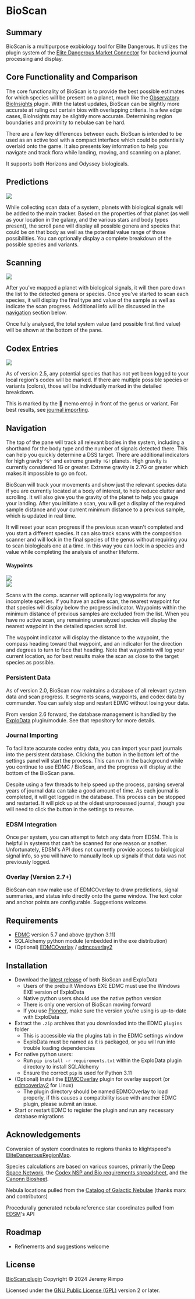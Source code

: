 # BioScan

## Summary

BioScan is a multipurpose exobiology tool for Elite Dangerous. It utilizes the plugin system of the [Elite Dangerous
Market Connector][EDMC] for backend journal processing and display.

## Core Functionality and Comparison

The core functionality of BioScan is to provide the best possible estimates for which species will be present on a
planet, much like the [Observatory] [BioInsights] plugin. With the latest updates, BioScan can be slightly more accurate
at ruling out certain bios with overlapping criteria. In a few edge cases, BioInsights may be slightly more accurate.
Determining region boundaries and proximity to nebulae can be hard.

There are a few key differences between each. BioScan is intended to be used as an active tool with a compact
interface which could be potentially overlaid onto the game. It also presents key information to help you navigate and
track flora while landing, moving, and scanning on a planet.

It supports both Horizons and Odyssey biologicals.

## Predictions

<img src="BioScan-FSS.png">

While collecting scan data of a system, planets with biological signals will be added to the main tracker. Based on the
properties of that planet (as well as your location in the galaxy, and the various stars and body types present), the
scroll pane will display all possible genera and species that could be on that body as well as the potential value range
of those possibilities. You can optionally display a complete breakdown of the possible species and variants.

## Scanning

<img src="BioScan-SAA-Prog-2.png">

After you've mapped a planet with biological signals, it will then pare down the list to the detected genera or species.
Once you've started to scan each species, it will display the final type and value of the sample as well as indicate the
scan progress. Additional info will be discussed in the [navigation](#navigation) section below.

Once fully analysed, the total system value (and possible first find value) will be shown at the bottom of the pane.

## Codex Entries

<img src="BioScan-Codex.png">

As of version 2.5, any potential species that has not yet been logged to your local region's codex will be marked. If
there are multiple possible species or variants (colors), those will be individually marked in the detailed breakdown.

This is marked by the 📝 memo emoji in front of the genus or variant. For best results,
see [journal importing](#journal-importing).

## Navigation

The top of the pane will track all relevant bodies in the system, including a shorthand for the body type and the number
of signals detected there. This can help you quickly determine a DSS target. There are additional indicators for high
gravity `^G^` and extreme gravity `!G!` planets. High gravity is currently considered 1G or greater. Extreme gravity
is 2.7G or greater which makes it impossible to go on foot.

BioScan will track your movements and show just the relevant species data if you are currently located at a body of
interest, to help reduce clutter and scrolling. It will also give you the gravity of the planet to help you gauge your
landing. After you initiate a scan, you will get a display of the required sample distance and your current minimum
distance to a previous sample, which is updated in real time.

It will reset your scan progress if the previous scan wasn't completed and you start a different species. It can also
track scans with the composition scanner and will lock in the final species of the genus without requiring you to scan
biologicals one at a time. In this way you can lock in a species and value while completing the analysis of another
lifeform.

#### Waypoints

<img src="BioScan-Waypoints.png"><br><img src="BioScan-Active-Waypoint.png">

Scans with the comp. scanner will optionally log waypoints for any incomplete species. If you have an active scan, the
nearest waypoint for that species will display below the progress indicator. Waypoints within the minimum distance of
previous samples are excluded from the list. When you have no active scan, any remaining unanalyzed species will display
the nearest waypoint in the detailed species scroll list.

The waypoint indicator will display the distance to the waypoint, the compass heading toward that waypoint, and an
indicator for the direction and degrees to turn to face that heading. Note that waypoints will log your current
location, so for best results make the scan as close to the target species as possible.

### Persistent Data

As of version 2.0, BioScan now maintains a database of all relevant system data and scan progress. It segments scans,
waypoints, and codex data by commander. You can safely stop and restart EDMC without losing your data.

From version 2.6 forward, the database management is handled by the [ExploData] plugin/module. See that repository for
more details.

### Journal Importing

To facilitate accurate codex entry data, you can import your past journals into the persistent database. Clicking the
button in the bottom left of the settings panel will start the process. This can run in the background while you
continue to use EDMC / BioScan, and the progress will display at the bottom of the BioScan pane.

Despite using a few threads to help speed up the process, parsing several years of journal data can take a good amount
of time. As each journal is completed, it will get logged in the database. This process can be stopped and restarted. It
will pick up at the oldest unprocessed journal, though you will need to click the button in the settings to resume.

### EDSM Integration

Once per system, you can attempt to fetch any data from EDSM. This is helpful in systems that can't be scanned for one
reason or another. Unfortunately, EDSM's API does not currently provide access to biological signal info, so you will
have to manually look up signals if that data was not previously logged.

### Overlay (Version 2.7+)

BioScan can now make use of EDMCOverlay to draw predictions, signal summaries, and status info directly onto the game
window. The text color and anchor points are configurable. Suggestions welcome.

## Requirements
* [EDMC] version 5.7 and above (python 3.11)
* SQLAlchemy python module (embedded in the exe distribution)
* (Optional) [EDMCOverlay] / [edmcoverlay2]

## Installation

* Download the [latest release] of both BioScan and ExploData
  * Users of the prebuilt Windows EXE EDMC must use the Windows EXE version of ExploData
  * Native python users should use the native python version
  * There is only one version of BioScan moving forward
  * If you use [Pioneer], make sure the version you're using is up-to-date with ExploData
* Extract the `.zip` archives that you downloaded into the EDMC `plugins` folder
  * This is accessible via the plugins tab in the EDMC settings window
  * ExploData must be named as it is packaged, or you will run into trouble loading dependencies
* For native python users:
  * Run `pip install -r requirements.txt` within the ExploData plugin directory to install SQLAlchemy
  * Ensure the correct `pip` is used for Python 3.11
* (Optional) Install the [EDMCOverlay] plugin for overlay support (or [edmcoverlay2] for Linux)
  * The plugin directory should be named EDMCOverlay to load properly, if this causes a compatibility
    issue with another EDMC plugin, please submit an issue.
* Start or restart EDMC to register the plugin and run any necessary database migrations

## Acknowledgements

Conversion of system coordinates to regions thanks to klightspeed's [EliteDangerousRegionMap].

Species calculations are based on various sources, primarily the [Deep Space Network], the
[Codex NSP and Bio requirements spreadsheet][Bio req spreadsheet], and the [Canonn Biosheet].

Nebula locations pulled from the [Catalog of Galactic Nebulae] (thanks marx and contributors)

Procedurally generated nebula reference star coordinates pulled from [EDSM]'s API

## Roadmap

* Refinements and suggestions welcome

## License

[BioScan plugin][BioScan] Copyright © 2024 Jeremy Rimpo

Licensed under the [GNU Public License (GPL)][GPLv2] version 2 or later.

[EDMC]: https://github.com/EDCD/EDMarketConnector/wiki
[EDSM]: https://www.edsm.net/
[Deep Space Network]: https://ed-dsn.net/
[Bio req spreadsheet]: https://docs.google.com/spreadsheets/d/1nV_UD_0kIxkWAHhAqvf62ILHpbYzdZpJ53CqPHn3qlA/
[Canonn Biosheet]: https://canonn.fyi/biosheet
[EliteDangerousRegionMap]: https://github.com/klightspeed/EliteDangerousRegionMap/
[Catalog of Galactic Nebulae]: https://forums.frontier.co.uk/threads/catalogue-of-galactic-nebulae-submit-your-planetary-nebulae.511743/
[BioScan]: https://github.com/Silarn/EDMC-BioScan
[Pioneer]: https://github.com/Silarn/EDMC-Pioneer
[ExploData]: https://github.com/Silarn/EDMC-ExploData
[Observatory]: https://github.com/Xjph/ObservatoryCore
[BioInsights]: https://edjp.colacube.net/observatory
[EDMCOverlay]: https://github.com/inorton/EDMCOverlay
[edmcoverlay2]: https://github.com/pan-mroku/edmcoverlay2
[latest release]: https://github.com/Silarn/EDMC-BioScan/releases/latest
[GPLv2]: http://www.gnu.org/licenses/gpl-2.0.html
